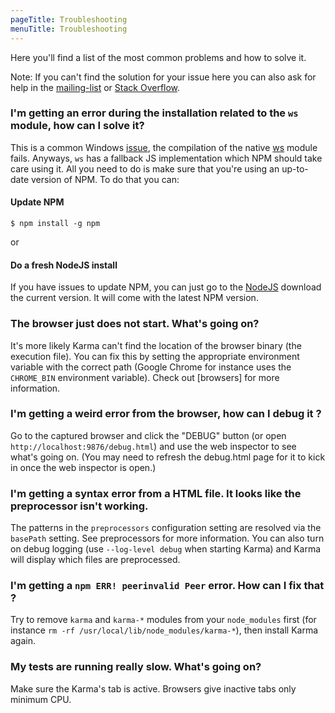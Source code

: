```yaml
---
pageTitle: Troubleshooting
menuTitle: Troubleshooting
---
```


Here you'll find a list of the most common problems and how to solve it.

Note: If you can't find the solution for your issue here you can also ask for help in the [mailing-list](https://groups.google.com/d/forum/karma-users) or [Stack Overflow](http://stackoverflow.com/questions/tagged/karma-runner).

### I'm getting an error during the installation related to the ```ws``` module, how can I solve it?
This is a common Windows [issue](https://github.com/einaros/ws/issues/178), the compilation of the native [ws](https://www.npmjs.org/package/ws) module fails. Anyways, ```ws``` has a fallback JS implementation which NPM should take care using it. All you need to do is make sure that you're using an up-to-date version of NPM. To do that you can:

#### Update NPM
```$ npm install -g npm```

or

#### Do a fresh NodeJS install
If you have issues to update NPM, you can just go to the [NodeJS](http://nodejs.org/) download the current version. It will come with the latest NPM version.


### The browser just does not start. What's going on?
It's more likely Karma can't find the location of the browser binary (the execution file). You can fix this by setting
the appropriate environment variable with the correct path (Google Chrome for instance uses the `CHROME_BIN` environment variable).
Check out [browsers] for more information.


### I'm getting a weird error from the browser, how can I debug it ?
Go to the captured browser and click the "DEBUG" button (or open `http://localhost:9876/debug.html`)
and use the web inspector to see what's going on. (You may need to refresh the debug.html page for it to kick in once
the web inspector is open.)


### I'm getting a syntax error from a HTML file. It looks like the preprocessor isn't working.
The patterns in the `preprocessors` configuration setting are resolved via the `basePath` setting.
See preprocessors for more information. You can also turn on debug logging (use `--log-level debug` when starting Karma)
and Karma will display which files are preprocessed.


### I'm getting a `npm ERR! peerinvalid Peer` error. How can I fix that ?
Try to remove `karma` and `karma-*` modules from your `node_modules` first (for instance `rm -rf /usr/local/lib/node_modules/karma-*`), then install Karma again.


### My tests are running really slow. What's going on?
Make sure the Karma's tab is active. Browsers give inactive tabs only minimum CPU.
